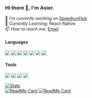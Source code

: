 ### Hi there 👋, I'm Asier.

🔭 *I’m currently working on* [SpeedrunHub](https://github.com/asiern/speedrunhub) <br>
🌱 *Currently Learning*: React-Native<br>
📫 *How to reach me:* [Email](asiern.dev@gmail.com)

#### Languages
![](https://img.shields.io/badge/-TypeScript-informational?style=flat&logo=TypeScript&logoColor=white&color=007acc)
![](https://img.shields.io/badge/-React-informational?style=flat&logo=React&logoColor=white&color=61dafb)
![](https://img.shields.io/badge/-JavaScript-informational?style=flat&logo=JavaScript&logoColor=white&color=f7df1e)
![](https://img.shields.io/badge/-C-informational?style=flat&logo=C&logoColor=white&color=a8b9cc)
![](https://img.shields.io/badge/-C%20Sharp-informational?style=flat&logo=C%20Sharp&logoColor=white&color=239120)
![](https://img.shields.io/badge/-Java-informational?style=flat&logo=Java&logoColor=white&color=007396)
![](https://img.shields.io/badge/-HTML5-informational?style=flat&logo=HTML5&logoColor=white&color=e34f26)


#### Tools
![](https://img.shields.io/badge/-Expo-informational?style=flat&logo=Expo&logoColor=white&color=000020)
![](https://img.shields.io/badge/-VS%20Code-informational?style=flat&logo=Visual%20Studio%20Code&logoColor=white&color=007396)
![](https://img.shields.io/badge/-Visual%20Studio-informational?style=flat&logo=Visual%20Studio&logoColor=white&color=5C2D91)
![](https://img.shields.io/badge/-Intellij%20IDEA-informational?style=flat&logo=Intellij%20IDEA&logoColor=white&color=000)

[![Stats](https://github-readme-stats.vercel.app/api?username=Asiern&show_icons=true)](https://github.com/asiern)<br>
[![ReadMe Card](https://github-readme-stats.vercel.app/api/pin/?username=asiern&repo=speedrunhub)](https://github.com/asiern/speedrunhub)
[![ReadMe Card](https://github-readme-stats.vercel.app/api/pin/?username=asiern&repo=spritends)](https://github.com/asiern/spritends)

